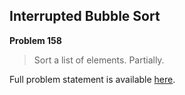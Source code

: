 Interrupted Bubble Sort
-----------------------

**Problem 158**

> Sort a list of elements. Partially.

Full problem statement is available [here][mirror].

[mirror]: https://github.com/rdtsc/codeeval-problem-statements/tree/master/moderate/158-interrupted-bubble-sort/
          "View Problem Statement Mirror"

